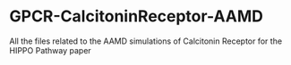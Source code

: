 # GPCR-CalcitoninReceptor-AAMD
All the files related to the AAMD simulations of Calcitonin Receptor for the HIPPO Pathway paper
